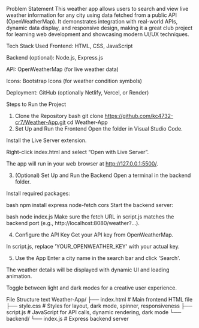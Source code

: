 Problem Statement
This weather app allows users to search and view live weather information for any city using data fetched from a public API (OpenWeatherMap). It demonstrates integration with real-world APIs, dynamic data display, and responsive design, making it a great club project for learning web development and showcasing modern UI/UX techniques.

Tech Stack Used
Frontend: HTML, CSS, JavaScript

Backend (optional): Node.js, Express.js

API: OpenWeatherMap (for live weather data)

Icons: Bootstrap Icons (for weather condition symbols)

Deployment: GitHub (optionally Netlify, Vercel, or Render)

Steps to Run the Project
1. Clone the Repository
bash
git clone https://github.com/kc4732-cr7/Weather-App.git
cd Weather-App
2. Set Up and Run the Frontend
Open the folder in Visual Studio Code.

Install the Live Server extension.

Right-click index.html and select “Open with Live Server”.

The app will run in your web browser at http://127.0.0.1:5500/.

3. (Optional) Set Up and Run the Backend
Open a terminal in the backend folder.

Install required packages:

bash
npm install express node-fetch cors
Start the backend server:

bash
node index.js
Make sure the fetch URL in script.js matches the backend port (e.g., http://localhost:8080/weather?...).

4. Configure the API Key
Get your API key from OpenWeatherMap.

In script.js, replace 'YOUR_OPENWEATHER_KEY' with your actual key.

5. Use the App
Enter a city name in the search bar and click 'Search'.

The weather details will be displayed with dynamic UI and loading animation.

Toggle between light and dark modes for a creative user experience.

File Structure
text
Weather-App/
├── index.html       # Main frontend HTML file
├── style.css        # Styles for layout, dark mode, spinner, responsiveness
├── script.js        # JavaScript for API calls, dynamic rendering, dark mode
└── backend/
    └── index.js    # Express backend server 
